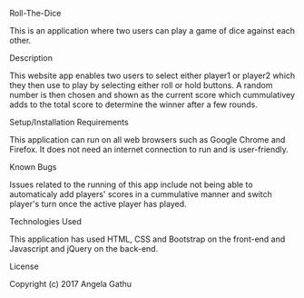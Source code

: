 Roll-The-Dice

This is an application where two users can play a game of dice against each other.

Description

This website app enables two users to select either player1 or player2 which they then use to play by selecting either roll or hold buttons. A random number is then chosen and shown as the current score which cummulativey adds to the total score to determine the winner after a few rounds. 

Setup/Installation Requirements

This application can run on all web browsers such as Google Chrome and Firefox. It does not need an internet connection to run and is user-friendly.

Known Bugs

Issues related to the running of this app include not being able to automaticaly add players' scores in a cummulative manner and switch player's turn once the active player has played.

Technologies Used

This application has used HTML, CSS and Bootstrap on the front-end and Javascript and jQuery on the back-end.

License

Copyright (c) 2017 Angela Gathu
  
